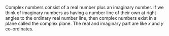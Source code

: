 Complex numbers consist of a real number plus an imaginary number. If we
think of imaginary numbers as having a number line of their own at right
angles to the ordinary real number line, then complex numbers exist in a
plane called the complex plane. The real and imaginary part are like $x$
and $y$ co-ordinates.
